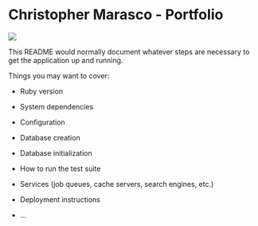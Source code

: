 # Christopher Marasco - Portfolio
![](https://circleci.com/gh/cxm6467/portfolio.svg?style=shield&circle-token=402a0969d8947226ce26c95c92b63c81c9408879)

This README would normally document whatever steps are necessary to get the
application up and running.

Things you may want to cover:

* Ruby version

* System dependencies

* Configuration

* Database creation

* Database initialization

* How to run the test suite

* Services (job queues, cache servers, search engines, etc.)

* Deployment instructions

* ...
